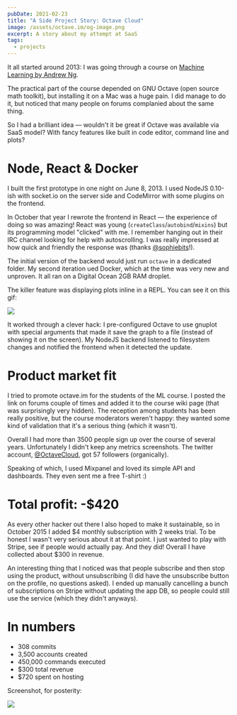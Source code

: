 ```yaml
---
pubDate: 2021-02-23
title: "A Side Project Story: Octave Cloud"
image: /assets/octave.im/og-image.png
excerpt: A story about my attempt at SaaS
tags:
  - projects
---
```


It all started around 2013: I was going through a course on [Machine Learning by Andrew Ng](https://www.coursera.org/learn/machine-learning).

The practical part of the course depended on GNU Octave (open source math toolkit), but installing it on a Mac was a huge pain. I did manage to do it, but noticed that many people on forums complanied about the same thing.

So I had a brilliant idea — wouldn't it be great if Octave was available via SaaS model? With fancy features like built in code editor, command line and plots?

# Node, React & Docker

I built the first prototype in one night on June 8, 2013. I used NodeJS 0.10-ish with socket.io on the server side and CodeMirror with some plugins on the frontend.

In October that year I rewrote the frontend in React — the experience of doing so was amazing! React was young (`createClass`/`autobind`/`mixins`) but its programming model "clicked" with me. I remember hanging out in their IRC channel looking for help with autoscrolling. I was really impressed at how quick and friendly the response was (thanks [@sophiebits](https://twitter.com/sophiebits)!).

The initial version of the backend would just run `octave` in a dedicated folder. My second iteration ued Docker, which at the time was very new and unproven. It all ran on a Digital Ocean 2GB RAM droplet.

The killer feature was displaying plots inline in a REPL. You can see it on this gif:

![](/assets/octave.im/octave-demo.gif)

It worked through a clever hack: I pre-configured Octave to use gnuplot with special arguments that made it save the graph to a file (instead of showing it on the screen). My NodeJS backend listened to filesystem changes and notified the frontend when it detected the update.

# Product market fit

I tried to promote octave.im for the students of the ML course. I posted the link on forums couple of times and added it to the course wiki page (that was surprisingly very hidden). The reception among students has been really positive, but the course moderators weren't happy: they wanted some kind of validation that it's a serious thing (which it wasn't).

Overall I had more than 3500 people sign up over the course of several years. Unfortunately I didn't keep any metrics screenshots. The twitter account, [@OctaveCloud](https://twitter.com/OctaveCloud), got 57 followers (organically).

Speaking of which, I used Mixpanel and loved its simple API and dashboards. They even sent me a free T-shirt :)

# Total profit: -$420

As every other hacker out there I also hoped to make it sustainable, so in October 2015 I added $4 monthly subscription with 2 weeks trial. To be honest I wasn't very serious about it at that point. I just wanted to play with Stripe, see if people would actually pay. And they did! Overall I have collected about $300 in revenue.

An interesting thing that I noticed was that people subscribe and then stop using the product, without unsubscribing (I did have the unsubscribe button on the profile, no questions asked). I ended up manually cancelling a bunch of subscriptions on Stripe without updating the app DB, so people could still use the service (which they didn't anyways).

# In numbers

- 308 commits
- 3,500 accounts created
- 450,000 commands executed
- $300 total revenue
- $720 spent on hosting

Screenshot, for posterity:

![](/assets/octave.im/screenshot.png)
